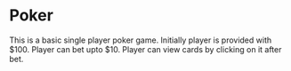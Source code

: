 # Poker
This is a basic single player poker game. Initially player is provided with $100. Player can bet upto $10. Player can view cards by clicking on it after bet.

